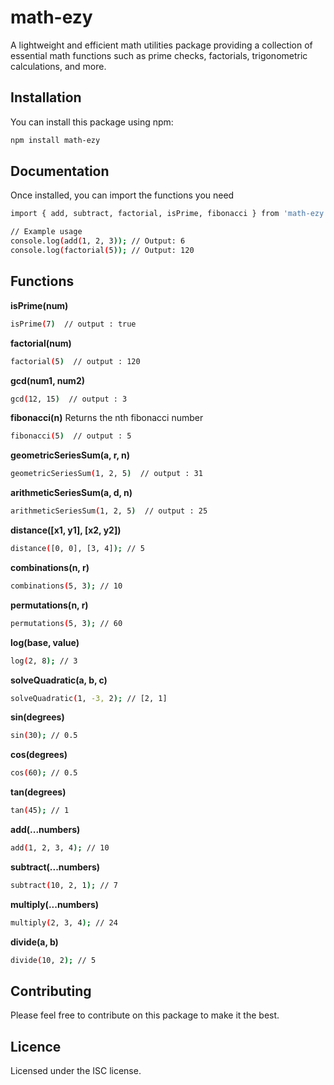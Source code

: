 # math-ezy

A lightweight and efficient math utilities package providing a collection of essential math functions such as prime checks, factorials, trigonometric calculations, and more.

## Installation

You can install this package using npm:

```bash
npm install math-ezy
```
## Documentation
Once installed, you can import the functions you need
```bash
import { add, subtract, factorial, isPrime, fibonacci } from 'math-ezy';

// Example usage
console.log(add(1, 2, 3)); // Output: 6
console.log(factorial(5)); // Output: 120
```
## Functions

**isPrime(num)**
```bash
isPrime(7)  // output : true
```
**factorial(num)**
```bash
factorial(5)  // output : 120
```
**gcd(num1, num2)**
```bash
gcd(12, 15)  // output : 3
```
**fibonacci(n)**
Returns the nth fibonacci number
```bash
fibonacci(5)  // output : 5
```
**geometricSeriesSum(a, r, n)**
```bash
geometricSeriesSum(1, 2, 5)  // output : 31
```
**arithmeticSeriesSum(a, d, n)**
```bash
arithmeticSeriesSum(1, 2, 5)  // output : 25
```
**distance([x1, y1], [x2, y2])**
```bash
distance([0, 0], [3, 4]); // 5
```
**combinations(n, r)**
```bash
combinations(5, 3); // 10
```
**permutations(n, r)**
```bash
permutations(5, 3); // 60
```
**log(base, value)**
```bash
log(2, 8); // 3
```
**solveQuadratic(a, b, c)**
```bash
solveQuadratic(1, -3, 2); // [2, 1]
```
**sin(degrees)**
```bash
sin(30); // 0.5
```
**cos(degrees)**
```bash
cos(60); // 0.5
```
**tan(degrees)**
```bash
tan(45); // 1
```
**add(...numbers)**
```bash
add(1, 2, 3, 4); // 10
```
**subtract(...numbers)**
```bash
subtract(10, 2, 1); // 7
```
**multiply(...numbers)**
```bash
multiply(2, 3, 4); // 24
```
**divide(a, b)**
```bash
divide(10, 2); // 5
```
## Contributing
Please feel free to contribute on this package to make it the best.
## Licence
Licensed under the ISC license.
